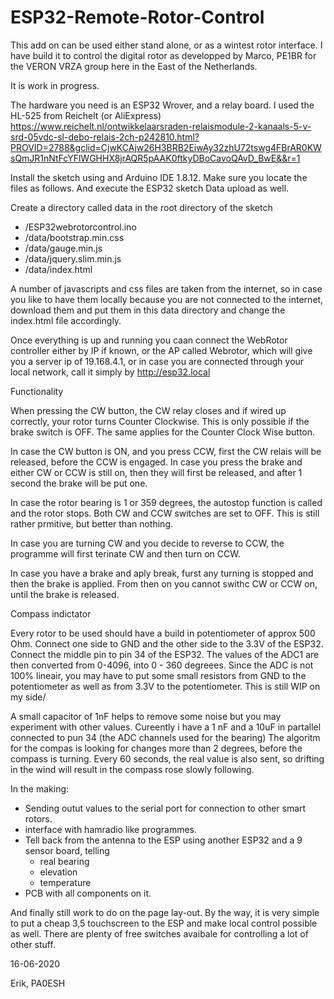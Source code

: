 # ESP32-Remote-Rotor-Control
This add on can be used either stand alone, or as a wintest rotor interface. I have build it to control the digital rotor as developped by Marco, PE1BR for the VERON VRZA group here in the East of the Netherlands.

It is work in progress.

The hardware you need is an ESP32 Wrover, and a relay board. I used the HL-525 from Reichelt (or AliExpress)
https://www.reichelt.nl/ontwikkelaarsraden-relaismodule-2-kanaals-5-v-srd-05vdc-sl-debo-relais-2ch-p242810.html?PROVID=2788&gclid=CjwKCAjw26H3BRB2EiwAy32zhU72tswg4FBrAR0KWsQmJR1nNtFcYFlWGHHX8jrAQR5pAAK0ftkyDBoCavoQAvD_BwE&&r=1

Install the sketch using and Arduino IDE 1.8.12. Make sure you locate the files as follows. And execute the ESP32 sketch Data upload as well.

Create a directory called data in the root directory of the sketch
-  /ESP32webrotorcontrol.ino
  -    /data/bootstrap.min.css
  -    /data/gauge.min.js
  -    /data/jquery.slim.min.js
  -    /data/index.html

A number of javascripts and css files are taken from the internet, so in case you like to have them locally because you are not connected to the internet, download them and put them in this data directory and change the index.html file accordingly.

Once everything is up and running you caan connect the WebRotor controller either by IP if known, or the AP called Webrotor, which will give you a server ip of 19.168.4.1, or in case you are connected through your local network, call it simply by http://esp32.local


Functionality

When pressing the CW button, the CW relay closes and if wired up correctly, your rotor turns Counter Clockwise.
This is only possible if the brake switch is OFF.
The same applies for the Counter Clock Wise button.

In case the CW button is ON, and you press CCW, first the CW relais will be released, before the CCW is engaged.
In case you press the brake and either CW or CCW is still on, then they will first be released, and after 1 second the brake will be put one.

In case the rotor bearing is 1 or 359 degrees, the autostop function is called and the rotor stops. Both CW and CCW switches are set to OFF. This is still rather prmitive, but better than nothing.

In case you are turning CW and you decide to reverse to CCW, the programme will first terinate CW and then turn on CCW.

In case you have a brake and aply break, furst any turning is stopped and then the brake is applied. From then on you cannot swithc CW or CCW on, until the brake is released.


Compass indictator

Every rotor to be used should have a build in potentiometer of approx 500 Ohm.
Connect one side to GND and the other side to the 3.3V of the ESP32. Connect the middle pin to pin 34 of the ESP32.
The values of the ADC1 are then converted from 0-4096, into 0 - 360 degreees.
Since the ADC is not 100% lineair, you may have to put some small resistors from GND to the potentiometer as well as from 3.3V to the potentiometer. This is still WIP on my side/

A small capacitor of 1nF helps to remove some noise but you may experiment with other values. Cureently i have a 1 nF and a 10uF in partallel connected to pun 34 (the ADC channels used for the bearing)
The algoritm for the compas is looking for changes more than 2 degrees, before the compass is turning. Every 60 seconds, the real value is also sent, so drifting in the wind will result in the compass rose slowly following.

In the making:

- Sending outut values to the serial port for connection to other smart rotors.
- interface with hamradio like programmes.
- Tell back from the antenna to the ESP using another ESP32 and a 9 sensor board, telling
  - real bearing
  - elevation
  - temperature
 - PCB with all components on it.
  
And finally still work to do on the page lay-out.
By the way, it is very simple to put a cheap 3,5 touchscreen to the ESP and make local control possible as well.
There are plenty of free switches avaibale for controlling a lot of other stuff.



16-06-2020

Erik, PA0ESH

